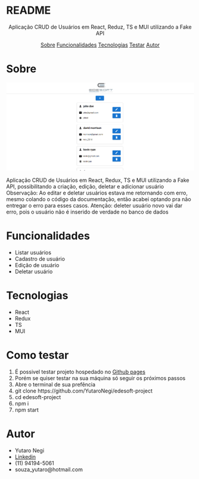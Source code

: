 # README

<p align="center">Aplicação CRUD de Usuários em React, Reduz, TS e MUI utilizando a Fake API</p>

<p align="center"> 
    <a href="#sobre">Sobre</a>
    <a href="#funcionalidades">Funcionalidades</a>
    <a href="#tecnologias">Tecnologias</a>
    <a href="#testar">Testar</a>
    <a href="#Autor">Autor</a>
     
 </p>

 # Sobre
<img src="./edesoft-project.fig.gif" >
 <p>
    Aplicação CRUD de Usuários em React, Redux, TS e MUI utilizando a Fake API, possibilitando a criação, edição, deletar e adicionar usuário
    <br>
    Observação: Ao editar e deletar usuários estava me retornando com erro, mesmo colando o código da documentação, então acabei optando pra não entregar o erro para esses casos.
    Atenção: deleter usuário novo vai dar erro, pois o usuário não é inserido de verdade no banco de dados
 </p>

 # Funcionalidades 
<ul>
    <li>Listar usuários</li>
    <li>Cadastro de usuário</li>
    <li>Edição de usuário</li>
    <li>Deletar usuário</li>
 </ul>

 # Tecnologias
 <ul>
    <li>React</li>
    <li>Redux</li>
    <li>TS</li>
    <li>MUI</li>
 </ul>

 
 # Como testar
 <ol>
    <li>É possivel testar projeto hospedado no <a href="https://yutaronegi.github.io/edesoft-project/">Github pages</a></li>
    <li>Porém se quiser testar na sua máquina só seguir os próximos passos</li>
    <li>Abre o terminal de sua prefência</li>
    <li>git clone https://github.com/YutaroNegi/edesoft-project</li>
    <li>cd edesoft-project</li>
    <li>npm i</li>
    <li>npm start</li>
 </ol>

 # Autor

 <ul>
    <li>Yutaro Negi</li>
    <li><a href="https://www.linkedin.com/in/yutaronegi/">Linkedin</a></li>
    <li>(11) 94194-5061</li>
    <li>souza_yutaro@hotmail.com</li>
 </ul>

